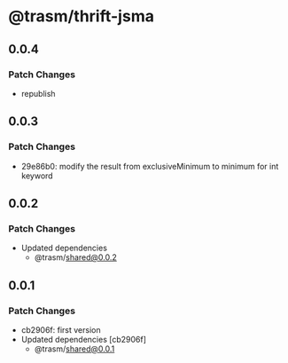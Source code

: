 # @trasm/thrift-jsma

## 0.0.4

### Patch Changes

- republish

## 0.0.3

### Patch Changes

- 29e86b0: modify the result from exclusiveMinimum to minimum for int keyword

## 0.0.2

### Patch Changes

- Updated dependencies
  - @trasm/shared@0.0.2

## 0.0.1

### Patch Changes

- cb2906f: first version
- Updated dependencies [cb2906f]
  - @trasm/shared@0.0.1

